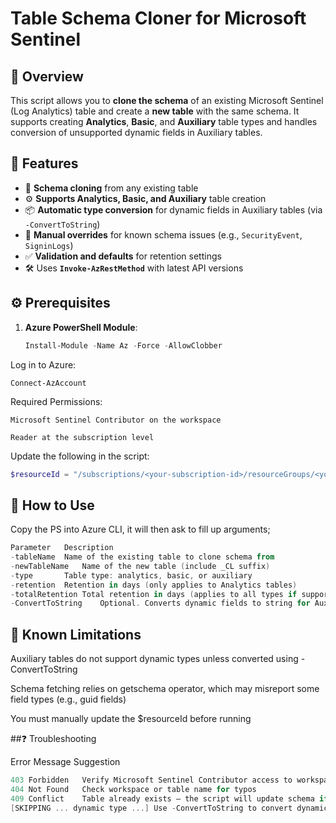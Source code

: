 # Table Schema Cloner for Microsoft Sentinel

## 📄 Overview

This script allows you to **clone the schema** of an existing Microsoft Sentinel (Log Analytics) table and create a **new table** with the same schema. It supports creating **Analytics**, **Basic**, and **Auxiliary** table types and handles conversion of unsupported dynamic fields in Auxiliary tables.

## 📌 Features

- 🔁 **Schema cloning** from any existing table  
- ⚙️ **Supports Analytics, Basic, and Auxiliary** table creation  
- 📦 **Automatic type conversion** for dynamic fields in Auxiliary tables (via `-ConvertToString`)  
- 🧠 **Manual overrides** for known schema issues (e.g., `SecurityEvent`, `SigninLogs`)  
- ✅ **Validation and defaults** for retention settings  
- 🛠️ Uses **`Invoke-AzRestMethod`** with latest API versions  

## ⚙️ Prerequisites

1. **Azure PowerShell Module**:
   ```powershell
   Install-Module -Name Az -Force -AllowClobber

Log in to Azure:

```Connect-AzAccount```

Required Permissions:

```Microsoft Sentinel Contributor on the workspace```

```Reader at the subscription level```

Update the following in the script:

   ```powershell
$resourceId = "/subscriptions/<your-subscription-id>/resourceGroups/<your-resource-group>/providers/Microsoft.OperationalInsights/workspaces/<your-workspace-name>"
```

## 🚀 How to Use

Copy the PS into Azure CLI, it will then ask to fill up arguments;

   ```powershell
Parameter	Description
-tableName	Name of the existing table to clone schema from
-newTableName	Name of the new table (include _CL suffix)
-type	    Table type: analytics, basic, or auxiliary
-retention	Retention in days (only applies to Analytics tables)
-totalRetention	Total retention in days (applies to all types if supported)
-ConvertToString	Optional. Converts dynamic fields to string for Auxiliary tables
```

## 🛑 Known Limitations
Auxiliary tables do not support dynamic types unless converted using -ConvertToString

Schema fetching relies on getschema operator, which may misreport some field types (e.g., guid fields)

You must manually update the $resourceId before running

##❓ Troubleshooting

Error Message	Suggestion

   ```powershell
403 Forbidden	Verify Microsoft Sentinel Contributor access to workspace
404 Not Found	Check workspace or table name for typos
409 Conflict	Table already exists – the script will update schema if possible
[SKIPPING ... dynamic type ...]	Use -ConvertToString to convert dynamic fields for Auxiliary tables
```
